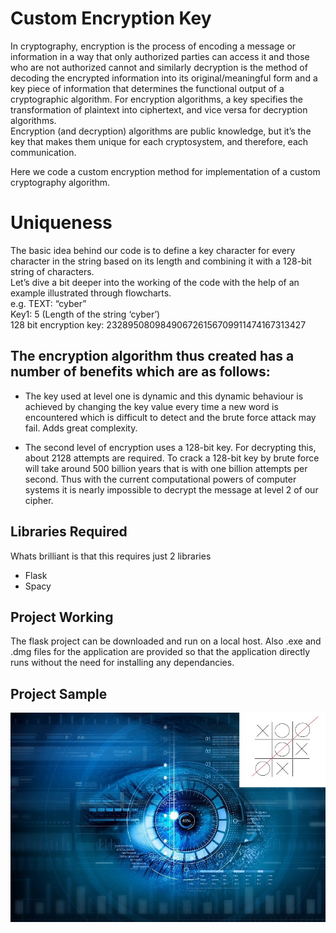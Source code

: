 
# Custom Encryption Key

In cryptography, encryption is the process of encoding a message or information in a way that only authorized parties can access it and those who are not authorized cannot and similarly decryption is the method of decoding the encrypted information into its original/meaningful form and a key piece of information that determines the functional output of a cryptographic algorithm. For encryption algorithms, a key specifies the transformation of plaintext into ciphertext, and vice versa for decryption algorithms.<br>
Encryption (and decryption) algorithms are public knowledge, but it’s the key that makes them unique for each cryptosystem, and therefore, each communication.

Here we code a custom encryption method for implementation of a custom cryptography algorithm.

# Uniqueness

The basic idea behind our code is to define a key character for every character in the string based on its length and combining it with a 128-bit string of characters.<br>
Let’s dive a bit deeper into the working of the code with the help of an example illustrated through flowcharts.<br>
e.g. TEXT: “cyber”  <br>
Key1: 5 (Length of the string ‘cyber’)  <br>
128 bit encryption key: 232895080984906726156709911474167313427<br>

## The encryption algorithm thus created has a number of benefits which are as follows:

- The key used at level one is dynamic and this dynamic behaviour is achieved by changing the key value every time a new word is encountered which is difficult to detect and the brute force attack may fail. Adds great complexity.

- The second level of encryption uses a 128-bit key. For decrypting this, about 2128 attempts are required. To crack a 128-bit key by brute force will take around 500 billion years that is with one billion attempts per second. Thus with the current computational powers of computer systems it is nearly impossible to decrypt the message at level 2 of our cipher.


## Libraries Required
Whats brilliant is that this requires just 2 libraries
- Flask
-  Spacy

## Project Working

The flask project can be downloaded and run on a local host.
Also .exe and .dmg files for the application are provided so that the application directly runs without the need for installing any dependancies.


## Project Sample
![enter image description here](https://github.com/sharma-anubhav/blog/blob/master/img/CV_AI.jpg?raw=true)
